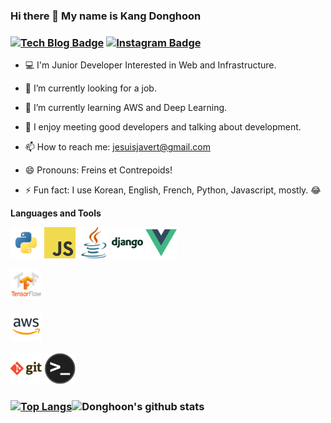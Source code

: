 ### Hi there 👋 My name is Kang Donghoon

###  [![Tech Blog Badge](http://img.shields.io/badge/-Tech%20blog-000000?style=flat-square&logo=github&link=https://jesuisjavert.github.io/)](https://jesuisjavert.github.io/)  [![Instagram Badge](https://img.shields.io/badge/Instagram-ff69b4?style=flat-square&logo=instagram&logoColor=white&link=https://www.instagram.com/unialike/)](https://www.instagram.com/unialike/)

- 💻 I'm Junior Developer Interested in Web and Infrastructure.

- 🔭 I’m currently looking for a job.
- 🌱 I’m currently learning AWS and Deep Learning.
- 🙌 I enjoy meeting good developers and talking about development.
- 📫 How to reach me: jesuisjavert@gmail.com
- 😄 Pronouns: Freins et Contrepoids!	
- ⚡ Fun fact: I use Korean, English, French, Python, Javascript, mostly. 😂



**Languages and Tools**  

<code><img height="50" src="https://raw.githubusercontent.com/github/explore/80688e429a7d4ef2fca1e82350fe8e3517d3494d/topics/python/python.png"></code>
<code><img height="50" src="https://raw.githubusercontent.com/github/explore/80688e429a7d4ef2fca1e82350fe8e3517d3494d/topics/javascript/javascript.png"></code>
<code><img height="50" src="https://raw.githubusercontent.com/github/explore/80688e429a7d4ef2fca1e82350fe8e3517d3494d/topics/java/java.png"></code>
<code><img height="50" src="https://raw.githubusercontent.com/github/explore/80688e429a7d4ef2fca1e82350fe8e3517d3494d/topics/django/django.png"></code>
<code><img height="50" src="https://raw.githubusercontent.com/github/explore/80688e429a7d4ef2fca1e82350fe8e3517d3494d/topics/vue/vue.png"></code>

<code><img height="50" src="https://raw.githubusercontent.com/github/explore/80688e429a7d4ef2fca1e82350fe8e3517d3494d/topics/tensorflow/tensorflow.png"></code>

<code><img height="50" src="https://raw.githubusercontent.com/github/explore/80688e429a7d4ef2fca1e82350fe8e3517d3494d/topics/aws/aws.png"></code>

<code><img height="50" src="https://raw.githubusercontent.com/github/explore/80688e429a7d4ef2fca1e82350fe8e3517d3494d/topics/git/git.png"></code>
<code><img height="50" src="https://raw.githubusercontent.com/github/explore/80688e429a7d4ef2fca1e82350fe8e3517d3494d/topics/terminal/terminal.png"></code>



### [![Top Langs](https://github-readme-stats.vercel.app/api/top-langs/?username=jesuisjavert&layout=compact)](https://github.com/jesuisjavert/github-readme-stats)![Donghoon's github stats](https://github-readme-stats.vercel.app/api?username=jesuisjavert&show_icons=true&hide_border=true)
